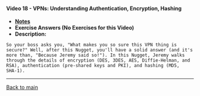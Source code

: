 #### Video 18 - VPNs: Understanding Authentication, Encryption, Hashing

- **[Notes](notes.md)**
- **Exercise Answers (No Exercises for this Video)**
- **Description:**

```
So your boss asks you, "What makes you so sure this VPN thing is
secure?" Well, after this Nugget, you'll have a solid answer (and it's
more than, "Because Jeremy said so!"). In this Nugget, Jeremy walks
through the details of encryption (DES, 3DES, AES, Diffie-Helman, and
RSA), authentication (pre-shared keys and PKI), and hashing (MD5,
SHA-1).
```

---
 
[Back to main](https://github.com/rot0xd/CBTNuggets/blob/master/CCNA/ICND-2/README.md)

